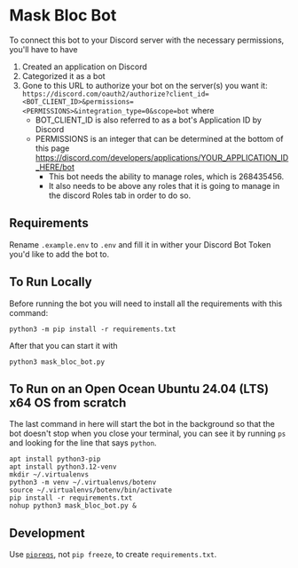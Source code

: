 # Mask Bloc Bot

To connect this bot to your Discord server with the necessary permissions, you'll have to have 
1. Created an application on Discord
2. Categorized it as a bot
3. Gone to this URL to authorize your bot on the server(s) you want it: `https://discord.com/oauth2/authorize?client_id=<BOT_CLIENT_ID>&permissions=<PERMISSIONS>&integration_type=0&scope=bot` where
   - BOT_CLIENT_ID is also referred to as a bot's Application ID by Discord
   - PERMISSIONS is an integer that can be determined at the bottom of this page https://discord.com/developers/applications/YOUR_APPLICATION_ID_HERE/bot
      - This bot needs the ability to manage roles, which is 268435456.
      - It also needs to be above any roles that it is going to manage in the discord Roles tab in order to do so.

## Requirements
Rename `.example.env` to `.env` and fill it in wither your Discord Bot Token you'd like to add the bot to. 

## To Run Locally
Before running the bot you will need to install all the requirements with this command:

```
python3 -m pip install -r requirements.txt
```

After that you can start it with

```
python3 mask_bloc_bot.py
```

## To Run on an Open Ocean Ubuntu 24.04 (LTS) x64 OS from scratch

The last command in here will start the bot in the background so that the bot doesn't stop when you close your terminal, you can see it by running `ps` and looking for the line that says `python`.
```
apt install python3-pip
apt install python3.12-venv
mkdir ~/.virtualenvs
python3 -m venv ~/.virtualenvs/botenv
source ~/.virtualenvs/botenv/bin/activate
pip install -r requirements.txt
nohup python3 mask_bloc_bot.py &
```

## Development

Use [`pipreqs`](https://builtin.com/software-engineering-perspectives/pip-freeze), not `pip freeze`, to create `requirements.txt`.